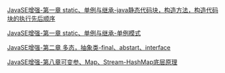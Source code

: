 [JavaSE增强-第一章 static、单例与继承-java静态代码块，构造方法，构造代码块的执行先后顺序](https://gitee.com/shi-zian/JavaNote/blob/main/JavaSE%E5%A2%9E%E5%BC%BA/%E7%AC%AC%E4%B8%80%E7%AB%A0%20static%E3%80%81%E5%8D%95%E4%BE%8B%E4%B8%8E%E7%BB%A7%E6%89%BF.md#java%E9%9D%99%E6%80%81%E4%BB%A3%E7%A0%81%E5%9D%97%E6%9E%84%E9%80%A0%E6%96%B9%E6%B3%95%E6%9E%84%E9%80%A0%E4%BB%A3%E7%A0%81%E5%9D%97%E7%9A%84%E6%89%A7%E8%A1%8C%E5%85%88%E5%90%8E%E9%A1%BA%E5%BA%8F)

[JavaSE增强-第一章 static、单例与继承-单例模式](https://gitee.com/shi-zian/JavaNote/blob/main/JavaSE%E5%A2%9E%E5%BC%BA/%E7%AC%AC%E4%B8%80%E7%AB%A0%20static%E3%80%81%E5%8D%95%E4%BE%8B%E4%B8%8E%E7%BB%A7%E6%89%BF.md#%E5%8D%95%E4%BE%8B%E6%A8%A1%E5%BC%8F)

[JavaSE增强-第二章 多态，抽象类-final、abstart、interface](https://gitee.com/shi-zian/JavaNote/blob/main/JavaSE%E5%A2%9E%E5%BC%BA/%E7%AC%AC%E4%BA%8C%E7%AB%A0%20%E5%A4%9A%E6%80%81%EF%BC%8C%E6%8A%BD%E8%B1%A1%E7%B1%BB.md)

[JavaSE增强-第八章可变参、Map、Stream-HashMap底层原理](https://gitee.com/shi-zian/JavaNote/blob/main/JavaSE%E5%A2%9E%E5%BC%BA/%E7%AC%AC%E5%85%AB%E7%AB%A0%20%E5%8F%AF%E5%8F%98%E5%8F%82%E3%80%81Map%E3%80%81Stream.md#1%E5%BA%95%E5%B1%82%E5%8E%9F%E7%90%86)